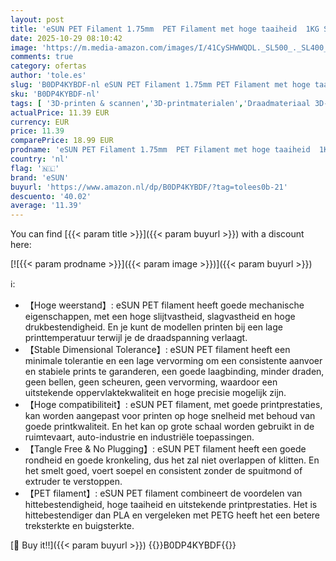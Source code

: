 ```yaml
---
layout: post
title: 'eSUN PET Filament 1.75mm  PET Filament met hoge taaiheid  1KG Spoel  2.2 LBS  3D Printing Filament voor 3D Printers  Zwart  1KG '
date: 2025-10-29 08:10:42
image: 'https://m.media-amazon.com/images/I/41CySHWWQDL._SL500_._SL400_.jpg'
comments: true
category: ofertas
author: 'tole.es'
slug: 'B0DP4KYBDF-nl eSUN PET Filament 1.75mm PET Filament met hoge taaiheid...'
sku: 'B0DP4KYBDF-nl'
tags: [ '3D-printen & scannen','3D-printmaterialen','Draadmateriaal 3D-printers','Zakelijk, industrie & wetenschap','esun','🇳🇱', ]
actualPrice: 11.39 EUR
currency: EUR
price: 11.39
comparePrice: 18.99 EUR
prodname: 'eSUN PET Filament 1.75mm  PET Filament met hoge taaiheid  1KG Spoel  2.2 LBS  3D Printing Filament voor 3D Printers  Zwart  1KG '
country: 'nl'
flag: '🇳🇱'
brand: 'eSUN'
buyurl: 'https://www.amazon.nl/dp/B0DP4KYBDF/?tag=tolees0b-21'
descuento: '40.02'
average: '11.39'
---
```


You can find [{{< param title >}}]({{< param buyurl >}}) with a discount here:

[![{{< param prodname >}}]({{< param image >}})]({{< param buyurl >}})

ℹ️:

- 【Hoge weerstand】: eSUN PET filament heeft goede mechanische eigenschappen, met een hoge slijtvastheid, slagvastheid en hoge drukbestendigheid. En je kunt de modellen printen bij een lage printtemperatuur terwijl je de draadspanning verlaagt.
- 【Stable Dimensional Tolerance】: eSUN PET filament heeft een minimale tolerantie en een lage vervorming om een consistente aanvoer en stabiele prints te garanderen, een goede laagbinding, minder draden, geen bellen, geen scheuren, geen vervorming, waardoor een uitstekende oppervlaktekwaliteit en hoge precisie mogelijk zijn.
- 【Hoge compatibiliteit】: eSUN PET filament, met goede printprestaties, kan worden aangepast voor printen op hoge snelheid met behoud van goede printkwaliteit. En het kan op grote schaal worden gebruikt in de ruimtevaart, auto-industrie en industriële toepassingen.
- 【Tangle Free & No Plugging】: eSUN PET filament heeft een goede rondheid en goede kronkeling, dus het zal niet overlappen of klitten. En het smelt goed, voert soepel en consistent zonder de spuitmond of extruder te verstoppen.
- 【PET filament】: eSUN PET filament combineert de voordelen van hittebestendigheid, hoge taaiheid en uitstekende printprestaties. Het is hittebestendiger dan PLA en vergeleken met PETG heeft het een betere treksterkte en buigsterkte.

[🛒 Buy it!!]({{< param buyurl >}})
{{<world>}}B0DP4KYBDF{{</world>}}
